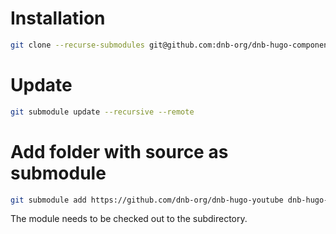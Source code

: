 # Installation

```bash
git clone --recurse-submodules git@github.com:dnb-org/dnb-hugo-components.git
```

# Update

```bash
git submodule update --recursive --remote
```

# Add folder with source as submodule

```bash
git submodule add https://github.com/dnb-org/dnb-hugo-youtube dnb-hugo-youtube
```

The module needs to be checked out to the subdirectory.
